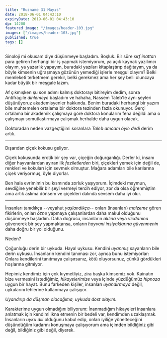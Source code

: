 ```yaml
---
title: "Ruzname 31 Mayıs"
date: 2018-06-01 04:43:10
expiryDate: 2019-06-01 04:43:10
dp: 14200
featured_image: "/images/header-103.jpg"
images: ["/images/header-103.jpg"]
published: true
tags: []
---
```




Sinoloji mi okusam diye düşünmeye başladım. Boşluk. Bir süre *sırf inattan* para
getiren herhangi bir iş yapmak istemiyorum, ya açık kaynak yazılımcı olayım, ya
yazarlık yapayım, buradaki yazıları kitaplaştırıp dağıtayım, ya da böyle
kimsenin uğraşmaya gözünün yemediği işlerle meşgul olayım? Belki memleketi
terketmem gerekir, belki gerekmez ama her şey belli oluncaya kadar büyük bir
meşgale lazım. 

Af çıkmışken şu son adımı kalmış doktorayı bitireyim dedim, sonra Antifragile
*dinlemeye* başladım ve hahaha, Nassem Taleb'le aynı şeyleri düşünüyoruz
akademisyenler hakkında. Benim buradaki herhangi bir yazım bile muhtemelen
ortalama bir doktora tezinden fazla okunuyor. Gerçi ortalama bir akademik
çalışmaya göre doktora konularım fena değildi ama o çalışmayı somutlaştırmaya
çalışmak herhalde daha uygun olacak.

Doktoradan neden vazgeçtiğimi soranlara *Taleb amcam öyle dedi* derim artık. 

------

Dışarıdan çiçek kokusu geliyor. 

Çiçek kokusunda erotik bir şey var, çiçeğin doğurganlığı. Derler ki, insanı
diğer hayvanlardan ayıran ilk *faziletlerden* biri, çiçekleri yemek için değil
de, renkleri ve kokuları için sevmek olmuştur. Mağara adamları bile karılarına
çiçek veriyormuş, öyle diyorlar. 

Ben hala evrimimin bu kısmında zorluk yaşıyorum. İçimdeki maymun, sevdiğine
yenebilir bir şeyi vermeyi tercih ediyor, zor da olsa öğrenmiştim ama artık aslıma
dönsem ve çiçekleri dalında sevsem daha iyi olur.

--------

İnsanları tanıdıkça --veyahut *yaşlandıkça*-- onları (insanları) *malzeme* gören
fikirlerin, onları *özne* yapmaya çalışanlardan daha makul olduğunu düşünmeye
başladım. Daha doğrusu, insanların *aklına* veya *vicdanına* güvenerek bir şey
yapmaktansa, onların *hayvani insiyaklarına* *güvenmenin* daha doğru bir yol
olduğunu.

Neden?

Çoğunluğu derin bir uykuda. Hayal uykusu. Kendini *uyanmış* sayanların bile
derin uykusu. İnsanların kendini tanıması zor, ayrıca bunu istemiyorlar: Onlara
kendilerini tanıtmaya çalışırsanız, kötü oluyorsunuz, çünkü gördükleri hoşlarına
gitmiyor.

Hepimiz kendimiz için çok kıymetliyiz, zira başka kimsemiz yok. Kainatın bize
vermesini istediğimiz, *hikayelerimize* veya içinde yüzdüğümüz *hipnoza* uygun
bir hayat. Bunu farkeden kişiler, insanları *uyandırmaya* değil, uykularını
lehlerine kullanmaya çalışıyor. 

*Uyandırıp da düşman olacağıma, uykuda dost olayım.* 

Karakterime uygun olmadığını biliyorum: İnanmadığım hikayeleri insanlara
anlatmak için kendimi ikna etmenin bir bedeli var, kendimden uzaklaşmak.
İnsanların *uyku dili* olduğunu kabul edip, onları iyiliğe yönelteceğini
düşündüğüm kadarını konuşmaya çalışıyorum ama içimden bildiğiniz gibi değil,
bildiğiniz gibi değil, diyerek. 

